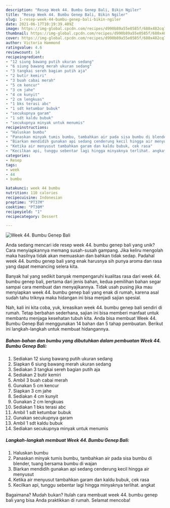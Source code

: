 ```yaml
---
description: "Resep Week 44. Bumbu Genep Bali, Bikin Ngiler"
title: "Resep Week 44. Bumbu Genep Bali, Bikin Ngiler"
slug: 1-resep-week-44-bumbu-genep-bali-bikin-ngiler
date: 2021-06-17T10:19:39.409Z
image: https://img-global.cpcdn.com/recipes/d990b89a55e0585f/680x482cq70/week-44-bumbu-genep-bali-foto-resep-utama.jpg
thumbnail: https://img-global.cpcdn.com/recipes/d990b89a55e0585f/680x482cq70/week-44-bumbu-genep-bali-foto-resep-utama.jpg
cover: https://img-global.cpcdn.com/recipes/d990b89a55e0585f/680x482cq70/week-44-bumbu-genep-bali-foto-resep-utama.jpg
author: Victoria Hammond
ratingvalue: 4.6
reviewcount: 14
recipeingredient:
- "12 siung bawang putih ukuran sedang"
- "6 siung bawang merah ukuran sedang"
- "3 tangkai sereh bagian putih aja"
- "2 butir kemiri"
- "3 buah cabai merah"
- "5 cm kencur"
- "3 cm jahe"
- "4 cm kunyit"
- "2 cm lengkuas"
- "1 bks terasi abc"
- "1 sdt ketumbar bubuk"
- "secukupnya garam"
- "1 sdt kaldu bubuk"
- "secukupnya minyak untuk menumis"
recipeinstructions:
- "Haluskan bumbu"
- "Panaskan minyak tumis bumbu, tambahkan air pada sisa bumbu di blender, tuang bersama bumbu di wajan"
- "Biarkan mendidih gunakan api sedang cenderung kecil hingga air menyusut"
- "Ketika air menyusut tambahkan garam dan kaldu bubuk, cek rasa"
- "Kecilkan api, tunggu sebentar lagi hingga minyaknya terlihat. angkat"
categories:
- Resep
tags:
- week
- 44
- bumbu

katakunci: week 44 bumbu 
nutrition: 110 calories
recipecuisine: Indonesian
preptime: "PT37M"
cooktime: "PT30M"
recipeyield: "1"
recipecategory: Dessert

---
```



![Week 44. Bumbu Genep Bali](https://img-global.cpcdn.com/recipes/d990b89a55e0585f/680x482cq70/week-44-bumbu-genep-bali-foto-resep-utama.jpg)

Anda sedang mencari ide resep week 44. bumbu genep bali yang unik? Cara menyiapkannya memang susah-susah gampang. Jika keliru mengolah maka hasilnya tidak akan memuaskan dan bahkan tidak sedap. Padahal week 44. bumbu genep bali yang enak harusnya sih punya aroma dan rasa yang dapat memancing selera kita.



Banyak hal yang sedikit banyak mempengaruhi kualitas rasa dari week 44. bumbu genep bali, pertama dari jenis bahan, kedua pemilihan bahan segar sampai cara membuat dan menyajikannya. Tidak usah pusing jika mau menyiapkan week 44. bumbu genep bali yang enak di rumah, karena asal sudah tahu triknya maka hidangan ini bisa menjadi sajian spesial.


Nah, kali ini kita coba, yuk, kreasikan week 44. bumbu genep bali sendiri di rumah. Tetap berbahan sederhana, sajian ini bisa memberi manfaat untuk membantu menjaga kesehatan tubuh kita. Anda bisa membuat Week 44. Bumbu Genep Bali menggunakan 14 bahan dan 5 tahap pembuatan. Berikut ini langkah-langkah untuk membuat hidangannya.

<!--inarticleads1-->

##### Bahan-bahan dan bumbu yang dibutuhkan dalam pembuatan Week 44. Bumbu Genep Bali:

1. Sediakan 12 siung bawang putih ukuran sedang
1. Siapkan 6 siung bawang merah ukuran sedang
1. Sediakan 3 tangkai sereh bagian putih aja
1. Sediakan 2 butir kemiri
1. Ambil 3 buah cabai merah
1. Gunakan 5 cm kencur
1. Siapkan 3 cm jahe
1. Sediakan 4 cm kunyit
1. Gunakan 2 cm lengkuas
1. Sediakan 1 bks terasi abc
1. Ambil 1 sdt ketumbar bubuk
1. Gunakan secukupnya garam
1. Ambil 1 sdt kaldu bubuk
1. Sediakan secukupnya minyak untuk menumis




<!--inarticleads2-->

##### Langkah-langkah membuat Week 44. Bumbu Genep Bali:

1. Haluskan bumbu
1. Panaskan minyak tumis bumbu, tambahkan air pada sisa bumbu di blender, tuang bersama bumbu di wajan
1. Biarkan mendidih gunakan api sedang cenderung kecil hingga air menyusut
1. Ketika air menyusut tambahkan garam dan kaldu bubuk, cek rasa
1. Kecilkan api, tunggu sebentar lagi hingga minyaknya terlihat. angkat




Bagaimana? Mudah bukan? Itulah cara membuat week 44. bumbu genep bali yang bisa Anda praktikkan di rumah. Selamat mencoba!

